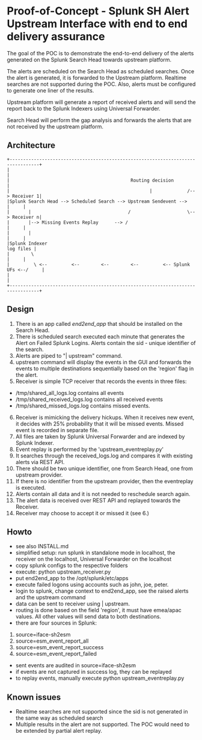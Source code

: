 # Proof-of-Concept - Splunk SH Alert Upstream Interface with end to end delivery assurance
The goal of the POC is to demonstrate the end-to-end delivery of the
alerts generated on the Splunk Search Head towards upstream
platform.

The alerts are scheduled on the Search Head as scheduled searches.
Once the alert is generated, it is forwarded to the Upstream platform.
Realtime searches are not supported during the POC. Also, alerts
must be configured to generate one liner of the results.

Upstream platform will generate a report of received alerts and
will send the report back to the Splunk Indexers using Universal
Forwarder.

Search Head will perform the gap analysis and forwards the alerts
that are not received by the upstream platform.

## Architecture

	+---------------------------------------------------------------------------------+
	|                                                                                 |
	|                                             Routing decision                    |
	|                                                    |             /--> Receiver 1|
	|Splunk Search Head --> Scheduled Search --> Upstream Sendevent -->         |     |
	|       |                                    /                     \--> Receiver n|
	|       |--> Missing Events Replay      --> /                               |     |
	|       |                                                                   |     |
	|Splunk Indexer                                                         log files |
	|        \                                                                  |     |
	|         \ <--         <--        <--        <--         <-- Splunk UFs <--/     |
	|                                                                                 |
	+---------------------------------------------------------------------------------+
	
## Design
1. There is an app called *end2end_app* that should be installed on the 
Search Head. 
2. There is scheduled search executed each minute that generates the Alert on Failed Splunk Logins. Alerts contain the sid - unique identifier of the search.
3. Alerts are piped to "| upstream" command.
4. upstream command will display the events in the GUI and forwards the events to multiple destinations sequentially based on the 'region' flag in the alert.
5. Receiver is simple TCP receiver that records the events in three files:
- /tmp/shared\_all\_logs.log contains all events
- /tmp/shared\_received\_logs.log contains all received events
- /tmp/shared\_missed\_logs.log contains missed events.
6. Receiver is mimicking the delivery hickups. When it receives new event, it decides with 25% probability that it will be missed events. Missed event is recorded in separate file.
7. All files are taken by Splunk Universal Forwarder and are indexed by Splunk Indexer.
8. Event replay is performed by the 'upstream\_eventreplay.py'
9. It searches through the received\_logs.log and compares it with existing alerts via REST API.
10. There should be two unique identifier, one from Search Head, one from upstream provider.
11. If there is no identifier from the upstream provider, then the eventreplay is executed.
12. Alerts contain all data and it is not needed to reschedule search again.
13. The alert data is received over REST API and replayed towards the Receiver.
14. Receiver may choose to accept it or missed it (see 6.)

## Howto
- see also INSTALL.md
- simplified setup: run splunk in standalone mode in localhost, the receiver on the localhost, Universal Forwarder on the localhost
- copy splunk configs to the respective folders
- execute: python upstream\_receiver.py
- put end2end\_app to the /opt/splunk/etc/apps
- execute failed logons using accounts such as john, joe, peter.
- login to splunk, change context to end2end\_app, see the raised alerts and the upstream command
- data can be sent to receiver using | upstream.
- routing is done based on the field 'region', it must have emea/apac values. All other values will send data to both destinations.
- there are four sources in Splunk:
1. source=iface-sh2esm
2. source=esm\_event\_report\_all
3. source=esm\_event\_report\_success
4. source=esm\_event\_report\_failed
- sent events are audited in source=iface-sh2esm
- if events are not captured in success log, they can be replayed
- to replay events, manually execute python upstream\_eventreplay.py


## Known issues
- Realtime searches are not supported since the sid is not generated in the same way as scheduled search
- Multiple results in the alert are not supported. The POC would need to be extended by partial alert replay.


